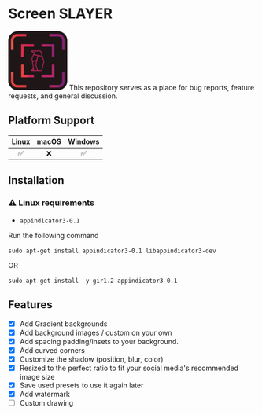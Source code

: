 # Screen SLAYER
<img src='logo.png' height='120'/>
This repository serves as a place for bug reports, feature requests, and general discussion.

## Platform Support

| Linux | macOS | Windows |
| :---: | :---: | :-----: |
|   ✅  |   ❌  |    ✅   |

## Installation

### ⚠️ Linux requirements

- `appindicator3-0.1`

Run the following command

```
sudo apt-get install appindicator3-0.1 libappindicator3-dev
```
OR
```
sudo apt-get install -y gir1.2-appindicator3-0.1
```

## Features

- [x] Add Gradient backgrounds
- [x] Add background images / custom on your own
- [x] Add spacing padding/insets to your background.
- [x] Add curved corners
- [x] Customize the shadow (position, blur, color)
- [x] Resized to the perfect ratio to fit your social media's recommended image size
- [x] Save used presets to use it again later
- [x] Add watermark
- [ ] Custom drawing
